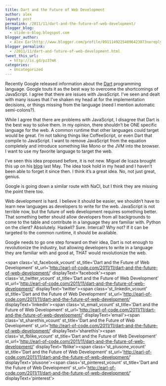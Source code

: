 ```yaml
---
title: Dart and the Future of Web Development
author: alex
layout: post
permalink: /2011/11/dart-and-the-future-of-web-development/
blogger_blog:
  - slide-o-blog.blogspot.com
blogger_author:
  - Alex Earlhttp://www.blogger.com/profile/09111492254896423873noreply@blogger.com
blogger_permalink:
  - /2011/11/dart-and-future-of-web-development.html
tweet_this_url:
  - http://is.gd/pz37mR
categories:
  - Uncategorized
---
```

Recently Google released information about the [Dart][1] programming language. Google touts it as the best way to overcome the shortcomings of JavaScript. I agree that there are issues with JavaScript. I&#8217;ve seen and dealt with many issues that I&#8217;ve shaken my head at for the implementation decisions, or things missing from the language (need I mention automatic semi-colons?).   
  
While I agree that there are problems with JavaScript, I disagree that Dart is the best way to solve them. In my opinion, there shouldn&#8217;t be ONE specific language for the web. A common runtime that other languages could target would be great. I&#8217;m not talking things like CoffeeScript, or even Dart that compile to JavaScript. I want to remove JavaScript from the equation completely and introduce something like Mono or the JVM into the browser. I want to use my favorite language to target the web.  
  
I&#8217;ve seen this idea proposed before, it is not new. Miguel de Icaza brought this up on his [blog][2] last May. The idea took hold in my head and I haven&#8217;t been able to forget it since then. I think it&#8217;s a great idea. No, not just great, genius.   
  
Google is going down a similar route with NaCl, but I think they are missing the point there too.   
  
Web development is hard. I believe it should be easier, we shouldn&#8217;t have to learn new languages as developers to write for the web. JavaScript is not terrible now, but the future of web development requires something better. That something better should allow developers from all backgrounds to come to the table and contribute in a language they are familiar with. Python on the client? Absolutely. Haskell? Sure. Intercal? Why not? If it can be targeted to the common runtime, it should be available.   
  
Google needs to go one step forward on their idea, Dart is not enough to revolutionize the industry, but allowing developers to write in a language they are familiar with and good at, THAT would revolutionize the web.

<span class='st\_facebook\_vcount' st\_title='Dart and the Future of Web Development' st\_url='http://earl-of-code.com/2011/11/dart-and-the-future-of-web-development/' displayText='facebook'></span><span class='st\_twitter\_vcount' st\_title='Dart and the Future of Web Development' st\_url='http://earl-of-code.com/2011/11/dart-and-the-future-of-web-development/' displayText='twitter'></span><span class='st\_linkedin\_vcount' st\_title='Dart and the Future of Web Development' st\_url='http://earl-of-code.com/2011/11/dart-and-the-future-of-web-development/' displayText='linkedin'></span><span class='st\_email\_vcount' st\_title='Dart and the Future of Web Development' st\_url='http://earl-of-code.com/2011/11/dart-and-the-future-of-web-development/' displayText='email'></span><span class='st\_sharethis\_vcount' st\_title='Dart and the Future of Web Development' st\_url='http://earl-of-code.com/2011/11/dart-and-the-future-of-web-development/' displayText='sharethis'></span><span class='st\_fblike\_vcount' st\_title='Dart and the Future of Web Development' st\_url='http://earl-of-code.com/2011/11/dart-and-the-future-of-web-development/' displayText='fblike'></span><span class='st\_plusone\_vcount' st\_title='Dart and the Future of Web Development' st\_url='http://earl-of-code.com/2011/11/dart-and-the-future-of-web-development/' displayText='plusone'></span><span class='st\_pinterest\_vcount' st\_title='Dart and the Future of Web Development' st\_url='http://earl-of-code.com/2011/11/dart-and-the-future-of-web-development/' displayText='pinterest'></span>

 [1]: http://www.dartlang.org/
 [2]: http://tirania.org/blog/archive/2010/May-03.html